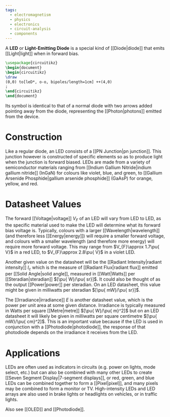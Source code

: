 ```yaml
---
tags:
  - electromagnetism
  - physics
  - electronics
  - circuit-analysis
  - components
---
```

A **LED** or **Light-Emitting Diode** is a special kind of [[Diode|diode]] that emits [[Light|light]] when in forward bias. 
```tikz
\usepackage{circuitikz}
\begin{document}
\begin{circuitikz}
\draw
(0,0) to[leD*, o-o, bipoles/length=1cm] ++(4,0)
;
\end{circuitikz}
\end{document}
```
Its symbol is identical to that of a normal diode with two arrows added pointing away from the diode, representing the [[Photon|photons]] emitted from the device.

# Construction

Like a regular diode, an LED consists of a [[PN Junction|pn junction]]. This junction however is constructed of specific elements so as to produce light  when the junction is forward biased. LEDs are made from a variety of semiconductor materials ranging from [[Indium Gallium Nitride|indium gallium nitride]] (InGaN) for colours like violet, blue, and green, to [[Gallium Arsenide Phosphide|gallium arsenide phosphide]] (GaAsP) for orange, yellow, and red. 

# Datasheet Values

The forward [[Voltage|voltage]] $V_{F}$ of an LED will vary from LED to LED, as the specific material used to make the LED will determine what its forward bias voltage is. Typically, colours with a larger [[Wavelength|wavelength]] (and therefore less [[Energy|energy]]) will require a smaller forward voltage, and colours with a smaller wavelength (and therefore more energy) will require more forward voltage. This may range from $V_{F}\approx 1.7\pu{ V}$ in a red LED, to $V_{F}\approx 2.8\pu{ V}$ in a violet LED.

Another given value on the datasheet will be the [[Radiant Intensity|radiant intensity]] $I_{c}$ which is the measure of [[Radiant Flux|radiant flux]] emitted per [[Solid Angle|solid angle]], measured in [[Watt|Watts]] per [[Steradian|steradian]] $[\pu{ W}/\pu{ sr}]$. It could also be thought of as the output [[Power|power]] per steradian. On an LED datasheet, this value might be given in milliwatts per steradian $[\pu{ mW}/\pu{ sr}]$.

The [[Irradiance|irradiance]] $E$ is another datasheet value, which is the power per unit area at some given distance. Irradiance is typically measured in Watts per square [[Metre|metre]] $[\pu{ W}/\pu{ m}^2]$ but on an LED datasheet it will likely be given in milliwatts per square centimetre $[\pu{ mW}/\pu{ cm}^2]$. This is an important value because if the LED is used in conjunction with a [[Photodiode|photodiode]], the response of that photodiode depends on the irradiance it receives from the LED.

# Applications

LEDs are often used as indicators in circuits (e.g. power on lights, mode select, etc.) but can also be combined with many other LEDs to create [[Seven Segment Display|7-segment displays]], or red, green, and blue LEDs can be combined together to form a [[Pixel|pixel]], and many pixels may be combined to form a monitor or TV. High-intensity LEDs and LED arrays are also used in brake lights or headlights on vehicles, or in traffic lights.

Also see [[OLED]] and [[Photodiode]].